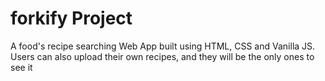 # forkify Project
A food's recipe searching Web App built using HTML, CSS and Vanilla JS. Users can also upload their own recipes, and they will be the only ones to see it
